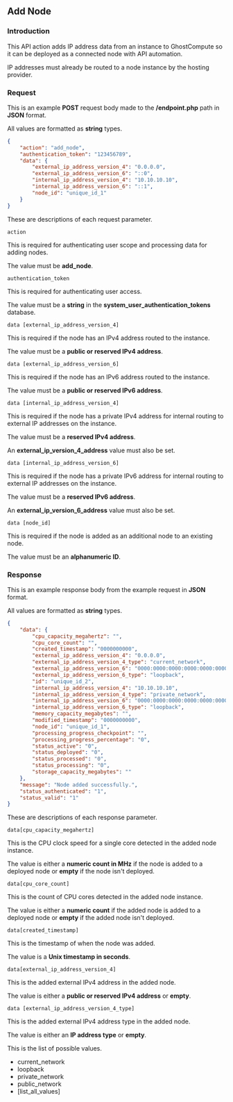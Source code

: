 ## Add Node

### Introduction

This API action adds IP address data from an instance to GhostCompute so it can be deployed as a connected node with API automation.

IP addresses must already be routed to a node instance by the hosting provider.

### Request

This is an example __POST__ request body made to the __/endpoint.php__ path in __JSON__ format.

All values are formatted as __string__ types.

```json
{
    "action": "add_node",
    "authentication_token": "123456789",
    "data": {
        "external_ip_address_version_4": "0.0.0.0",
        "external_ip_address_version_6": "::0",
        "internal_ip_address_version_4": "10.10.10.10",
        "internal_ip_address_version_6": "::1",
        "node_id": "unique_id_1"
    }
}
```

These are descriptions of each request parameter.

```
action
```

This is required for authenticating user scope and processing data for adding nodes.

The value must be __add_node__.

```
authentication_token
```

This is required for authenticating user access.

The value must be a __string__ in the __system_user_authentication_tokens__ database.

```
data [external_ip_address_version_4]
```

This is required if the node has an IPv4 address routed to the instance.

The value must be a __public or reserved IPv4 address__.

```
data [external_ip_address_version_6]
```

This is required if the node has an IPv6 address routed to the instance.

The value must be a __public or reserved IPv6 address__.

```
data [internal_ip_address_version_4]
```

This is required if the node has a private IPv4 address for internal routing to external IP addresses on the instance.

The value must be a __reserved IPv4 address__.

An __external_ip_version_4_address__ value must also be set.

```
data [internal_ip_address_version_6]
```

This is required if the node has a private IPv6 address for internal routing to external IP addresses on the instance.

The value must be a __reserved IPv6 address__.

An __external_ip_version_6_address__ value must also be set.

```
data [node_id]
```

This is required if the node is added as an additional node to an existing node.

The value must be an __alphanumeric ID__.

### Response

This is an example response body from the example request in __JSON__ format.

All values are formatted as __string__ types.

```json
{
    "data": {
        "cpu_capacity_megahertz": "",
        "cpu_core_count": "",
        "created_timestamp": "0000000000",
        "external_ip_address_version_4": "0.0.0.0",
        "external_ip_address_version_4_type": "current_network",
        "external_ip_address_version_6": "0000:0000:0000:0000:0000:0000:0000:0000",
        "external_ip_address_version_6_type": "loopback",
        "id": "unique_id_2",
        "internal_ip_address_version_4": "10.10.10.10",
        "internal_ip_address_version_4_type": "private_network",
        "internal_ip_address_version_6": "0000:0000:0000:0000:0000:0000:0000:0001",
        "internal_ip_address_version_6_type": "loopback",
        "memory_capacity_megabytes": "",
        "modified_timestamp": "0000000000",
        "node_id": "unique_id_1",
        "processing_progress_checkpoint": "",
        "processing_progress_percentage": "0",
        "status_active": "0",
        "status_deployed": "0",
        "status_processed": "0",
        "status_processing": "0",
        "storage_capacity_megabytes": ""
    },
    "message": "Node added successfully.",
    "status_authenticated": "1",
    "status_valid": "1"
}
```

These are descriptions of each response parameter.

```
data[cpu_capacity_megahertz]
```

This is the CPU clock speed for a single core detected in the added node instance.

The value is either a __numeric count in MHz__ if the node is added to a deployed node or __empty__ if the node isn't deployed.

```
data[cpu_core_count]
```

This is the count of CPU cores detected in the added node instance.

The value is either a __numeric count__ if the added node is added to a deployed node or __empty__ if the added node isn't deployed.

```
data[created_timestamp]
```

This is the timestamp of when the node was added.

The value is a __Unix timestamp in seconds__.

```
data[external_ip_address_version_4]
```

This is the added external IPv4 address in the added node.

The value is either a __public or reserved IPv4 address__ or __empty__.

```
data [external_ip_address_version_4_type]
```

This is the added external IPv4 address type in the added node.

The value is either an __IP address type__ or __empty__.

This is the list of possible values.

- current_network
- loopback
- private_network
- public_network
- [list_all_values]
